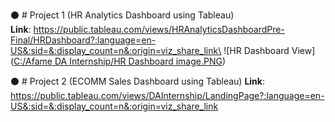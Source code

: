 ⚫ # Project 1 (HR Analytics Dashboard using Tableau)\
**Link**: https://public.tableau.com/views/HRAnalyticsDashboardPre-Final/HRDashboard?:language=en-US&:sid=&:display_count=n&:origin=viz_share_link\
![HR Dashboard View]([C:/Afame DA Internship/HR Dashboard image.PNG](HR%20Dashboard%20image.PNG))

⚫ # Project 2 (ECOMM Sales Dashboard using Tableau)
**Link**: https://public.tableau.com/views/DAInternship/LandingPage?:language=en-US&:sid=&:display_count=n&:origin=viz_share_link
